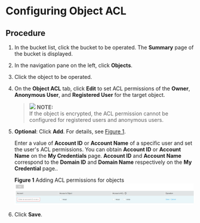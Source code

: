 # Configuring Object ACL<a name="en-us_topic_0045853821"></a>

## Procedure<a name="section125891538184018"></a>

1.  In the bucket list, click the bucket to be operated. The  **Summary**  page of the bucket is displayed.
2.  In the navigation pane on the left, click  **Objects**.
3.  Click the object to be operated.
4.  On the  **Object ACL**  tab, click  **Edit**  to set ACL permissions of the  **Owner**,  **Anonymous User**, and  **Registered User**  for the target object.

    >![](/images/icon-note.gif) **NOTE:**   
    >If the object is encrypted, the ACL permission cannot be configured for registered users and anonymous users.  

5.  **Optional**: Click  **Add**. For details, see  [Figure 1](#fig3474335195326).

    Enter a value of  **Account ID**  or  **Account Name**  of a specific user and set the user's ACL permissions. You can obtain  **Account ID**  or  **Account Name**  on the  **My Credentials**  page.  **Account ID**  and  **Account Name**  correspond to the  **Domain ID**  and  **Domain Name**  respectively on the  **My Credential**  page..

    **Figure  1**  Adding ACL permissions for objects<a name="fig3474335195326"></a>  
    ![](figures/adding-acl-permissions-for-objects.png "adding-acl-permissions-for-objects")

6.  Click  **Save**.

